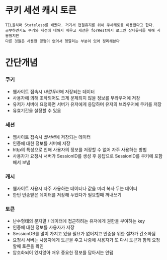 # 쿠키 세션 캐시 토큰
```
TIL을하며 Stateless를 배웠다. 거기서 연결유지를 위해 쿠세캐토를 이용한다고 한다.
공부하면서도 쿠키와 세션에 대해서 배우고 세션은 forRest에서 로그인 상태유지를 위해 사용했지만
다른 것들은 사용한 경험이 없어서 헷깔리는 부분이 있어 정리해본다
```

# 간단개념
### 쿠키
* 웹사이트 접속시 *내컴퓨터*에 저장되는 데이터
* 사용자에 의해 조작되어도 크게 문제되지 않을 정보를 부라우저에 저장
* 유저가 서버에 요청하면 서버가 유저에게 응답하며 유저의 브라우저에 쿠키를 저장
* 유효기간을 설정할 수 있음
### 세션
* 웹사이트 접속시 *웹서버*에 저장되는 데이터
* 인증에 대한 정보를 서버에 저장
* http의 특성으로 인해 사용자의 정보를 저장할 수 없어 자주 사용하는 방법
* 사용자가 요청시 서버가 SessionID를 생성 후 응답으로 SessionID를 쿠키에 포함해서 보냄
### 캐시
* 웹사이트 사용시 자주 사용하는 데이터나 값을 미리 복사 두는 데이터
* 한번 번송받은 데이터를 저장해 두었다가 필요할때 꺼내쓰기
### 토큰
* 난수형태의 문자열 / 데이터에 접근하려는 유저에게 권한을 부여하는 key
* 인증에 대한 정보를 사용자가 저장
* SessionDB를 많이 가지고 있을 필요가 없어지고 인증을 위한 절차가 간소화됨
* 요청시 서버는 사용자에게 토큰을 주고 나중에 사용자가 또 다시 토큰과 함께 요청할때 토큰을 확인
* 암호화되어 있지않아 매우 중요한 정보를 담아서는 안됌
